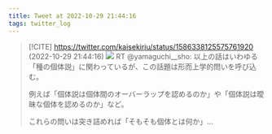 ```yaml
---
title: Tweet at 2022-10-29 21:44:16
tags: twitter_log
---
```


> [!CITE] https://twitter.com/kaisekiriu/status/1586338125575761920 (2022-10-29 21:44:16)
> ![](https://twitter.com/kaisekiriu/status/1586338125575761920)
> RT @yamaguchi__sho: 以上の話はいわゆる「種の個体説」に関わっているが、この話題は形而上学的問いを呼び込む。
> 
> 例えば「個体説は個体間のオーバーラップを認めるのか」や「個体説は曖昧な個体を認めるのか」など。
> 
> これらの問いは突き詰めれば「そもそも個体とは何か」…
